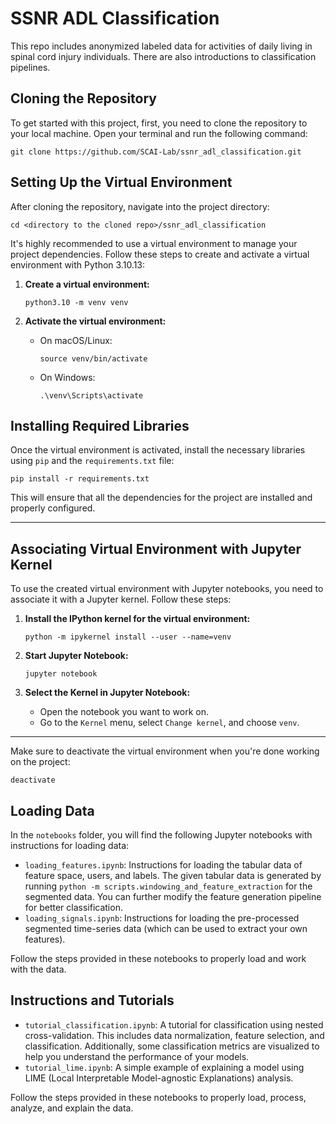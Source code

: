 # SSNR ADL Classification

This repo includes anonymized labeled data for activities of daily living in spinal cord injury individuals. There are also introductions to classification pipelines.

## Cloning the Repository

To get started with this project, first, you need to clone the repository to your local machine. Open your terminal and run the following command:

`git clone https://github.com/SCAI-Lab/ssnr_adl_classification.git`

## Setting Up the Virtual Environment

After cloning the repository, navigate into the project directory:

`cd <directory to the cloned repo>/ssnr_adl_classification`

It's highly recommended to use a virtual environment to manage your project dependencies. Follow these steps to create and activate a virtual environment with Python 3.10.13:

1. **Create a virtual environment:**

    `python3.10 -m venv venv`

2. **Activate the virtual environment:**

    - On macOS/Linux:

        `source venv/bin/activate`

    - On Windows:

        `.\venv\Scripts\activate`

## Installing Required Libraries

Once the virtual environment is activated, install the necessary libraries using `pip` and the `requirements.txt` file:

`pip install -r requirements.txt`

This will ensure that all the dependencies for the project are installed and properly configured.

---

## Associating Virtual Environment with Jupyter Kernel

To use the created virtual environment with Jupyter notebooks, you need to associate it with a Jupyter kernel. Follow these steps:

1. **Install the IPython kernel for the virtual environment:**

    `python -m ipykernel install --user --name=venv`

2. **Start Jupyter Notebook:**

    `jupyter notebook`

3. **Select the Kernel in Jupyter Notebook:**
    - Open the notebook you want to work on.
    - Go to the `Kernel` menu, select `Change kernel`, and choose `venv`.

---

Make sure to deactivate the virtual environment when you're done working on the project:

`deactivate`

## Loading Data

In the `notebooks` folder, you will find the following Jupyter notebooks with instructions for loading data:

- `loading_features.ipynb`: Instructions for loading the tabular data of feature space, users, and labels. The given tabular data is generated by running `python -m scripts.windowing_and_feature_extraction` for the segmented data. You can further modify the feature generation pipeline for better classification.
- `loading_signals.ipynb`: Instructions for loading the pre-processed segmented time-series data (which can be used to extract your own features).

Follow the steps provided in these notebooks to properly load and work with the data.

## Instructions and Tutorials

- `tutorial_classification.ipynb`: A tutorial for classification using nested cross-validation. This includes data normalization, feature selection, and classification. Additionally, some classification metrics are visualized to help you understand the performance of your models.
- `tutorial_lime.ipynb`: A simple example of explaining a model using LIME (Local Interpretable Model-agnostic Explanations) analysis.

Follow the steps provided in these notebooks to properly load, process, analyze, and explain the data.
